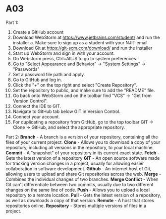 # A03
Part 1:
1. Create a GitHub account
2. Download WebStorm at https://www.jetbrains.com/student/ and run the installer
      a. Make sure to sign up as a student with your NJIT email.
3. Download Git at https://git-scm.com/download/ and run the installer
4. Start up WebStorm and sign in with your account.
5. On Webstorm press, Ctrl+Alt+S to go to system preferences.
6. Go to "Select Appearance and Behavior" -> "System Settings" -> "Passwords"
7. Set a password file path and apply.
8. Go to GitHub and log in.
9. Click the "+" on the top right and select "Create Repository".
10. Set the repository to public, and make sure to add the "README" file.
11. Go back onto WebStorm and on the toolbar find "VCS" -> "Get from Version Control".
12. Connect the IDE to GIT.
13. Navigate to GitHub tab below GIT in Version Control.
14. Connect your account.
15. For duplicating a repository from GitHub, go to the top toolbar GIT -> Clone -> GitHub, and select the appropriate repository.

Part 2:
**Branch** - A branch is a version of your repository, containing all the files of your current project. 
**Clone** - Allows you to download a copy of your repository, including all versions in the repository, to your local machine.
**Commit** - A "snapshot" of your repository in its current exact state.
**Fetch** - Gets the latest version of a repository
**GIT** - An open source software made for tracking version changes in a project, usually for allowing easier collaboration in software development.
**Github** - An internet host of Git, allowing users to upload and share Git repositories across the web.
**Merge** - Combines the individual changes of two branches.
**Merge Conflict** - When Git can't differentiate between two commits, usually due to two different changes on the same line of code.
**Push** - Allows you to upload a local repository to a remote location.
**Pull** - Gets the latest version of a repository, as well as downloads a copy of that version.
**Remote** - A host that stores repositories online.
**Repository** - Stores multiple versions of files in a project.
